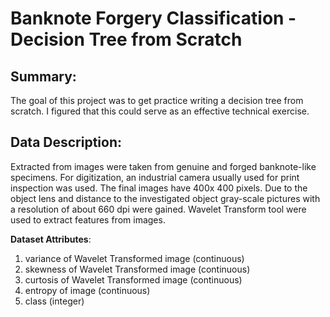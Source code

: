 # Banknote Forgery Classification - Decision Tree from Scratch
## Summary: ##
The goal of this project was to get practice writing a decision tree from scratch. I figured that this could serve as an effective technical exercise.
 
## **Data Description**:
Extracted from images were taken from genuine and forged banknote-like specimens. For digitization, an industrial camera usually used for print inspection was used. The final images have 400x 400 pixels. Due to the object lens and distance to the investigated object gray-scale pictures with a resolution of about 660 dpi were gained. Wavelet Transform tool were used to extract features from images.

**Dataset Attributes**:
1. variance of Wavelet Transformed image (continuous)
2. skewness of Wavelet Transformed image (continuous)
3. curtosis of Wavelet Transformed image (continuous)
4. entropy of image (continuous)
5. class (integer)
